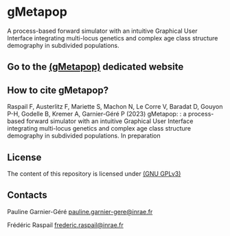 # gMetapop
A process-based forward simulator with an intuitive Graphical User Interface integrating multi-locus genetics and complex age class structure demography in subdivided populations.

## Go to the  <A HREF="https://github.com/gMetapop/gMetapop/">(gMetapop)</A> dedicated website

## How to cite gMetapop? ##

Raspail F, Austerlitz F, Mariette S, Machon N, Le Corre V, Baradat D, Gouyon P-H, Godelle B, Kremer A, Garnier-Géré P (2023) gMetapop: : a process-based forward simulator with an intuitive Graphical User Interface integrating multi-locus genetics and complex age class structure demography in subdivided populations. In preparation

## License ##

The content of this repository is licensed under <A HREF="https://choosealicense.com/licenses/gpl-3.0/">(GNU GPLv3)</A> 

## Contacts ##
Pauline Garnier-Géré pauline.garnier-gere@inrae.fr 

Frédéric Raspail frederic.raspail@inrae.fr


